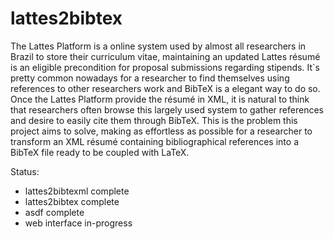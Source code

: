 # lattes2bibtex
  The Lattes Platform is a online system used by almost all researchers in Brazil to store their curriculum vitae, maintaining an updated Lattes résumé is an eligible precondition for proposal submissions regarding stipends. 
  It`s pretty common nowadays for a researcher to find themselves using references to other researchers work and BibTeX  is a elegant way to do so. Once the Lattes Platform provide the résumé in XML, it is natural to think that researchers often  browse this largely used system to gather references and desire to easily cite them through BibTeX.  This is the problem this project aims to solve, making as effortless as possible for a researcher to transform an XML résumé containing bibliographical references into a BibTeX file ready to be coupled with LaTeX. 

Status:
* lattes2bibtexml complete
* lattes2bibtex complete
* asdf complete
* web interface in-progress
